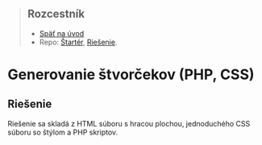 <div class="hidden">

> ## Rozcestník
> - [Späť na úvod](../../README.md)
> - Repo: [Štartér](/../../tree/main/php/generovanie-stvorcekov), [Riešenie](/../../tree/solution/php/generovanie-stvorcekov).

# Generovanie štvorčekov (PHP, CSS)
</div>

## Riešenie

Riešenie sa skladá z HTML súboru s hracou plochou, jednoduchého CSS súboru so štýlom a PHP skriptov.  




